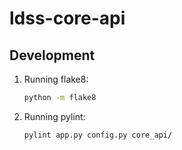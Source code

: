 # ldss-core-api

## Development

1. Running flake8:

   ```bash
   python -m flake8
   ```

1. Running pylint:

   ```bash
   pylint app.py config.py core_api/
   ```